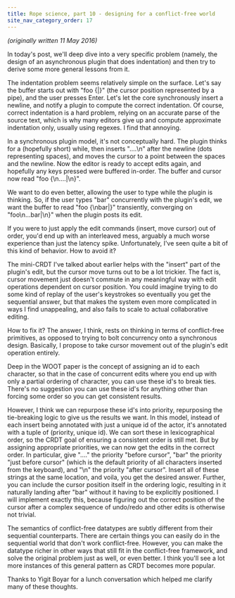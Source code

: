 ```yaml
---
title: Rope science, part 10 - designing for a conflict-free world
site_nav_category_order: 17
---
```


_(originally written 11 May 2016)_

In today's post, we'll deep dive into a very specific problem (namely, the design of an asynchronous plugin that does indentation) and then try to derive some more general lessons from it.

The indentation problem seems relatively simple on the surface. Let's say the buffer starts out with "foo {\|}" (the cursor position represented by a pipe), and the user presses Enter. Let's let the core synchronously insert a newline, and notify a plugin to compute the correct indentation. Of course, correct indentation is a hard problem, relying on an accurate parse of the source text, which is why many editors give up and compute approximate indentation only, usually using regexes. I find that annoying.

In a synchronous plugin model, it's not conceptually hard. The plugin thinks for a (hopefully short) while, then inserts "....\n" after the newline (dots representing spaces), and moves the cursor to a point between the spaces and the newline. Now the editor is ready to accept edits again, and hopefully any keys pressed were buffered in-order. The buffer and cursor now read "foo {\n....\|\n}".

We want to do even better, allowing the user to type while the plugin is thinking. So, if the user types "bar" concurrently with the plugin's edit, we want the buffer to read "foo {\nbar\|}" transiently, converging on "foo\n...bar\|\n}" when the plugin posts its edit.

If you were to just apply the edit commands (insert, move cursor) out of order, you'd end up with an interleaved mess, arguably a much worse experience than just the latency spike. Unfortunately, I've seen quite a bit of this kind of behavior. How to avoid it?

The mini-CRDT I've talked about earlier helps with the "insert" part of the plugin's edit, but the cursor move turns out to be a lot trickier. The fact is, cursor movement just doesn't commute in any meaningful way with edit operations dependent on cursor position. You could imagine trying to do some kind of replay of the user's keystrokes so eventually you get the sequential answer, but that makes the system even more complicated in ways I find unappealing, and also fails to scale to actual collaborative editing.

How to fix it? The answer, I think, rests on thinking in terms of conflict-free primitives, as opposed to trying to bolt concurrency onto a synchronous design. Basically, I propose to take cursor movement out of the plugin's edit operation entirely.

Deep in the WOOT paper is the concept of assigning an id to each character, so that in the case of concurrent edits where you end up with only a partial ordering of character, you can use these id's to break ties. There's no suggestion you can use these id's for anything other than forcing some order so you can get consistent results.

However, I think we can repurpose these id's into priority, repurposing the tie-breaking logic to give us the results we want. In this model, instead of each insert being annotated with just a unique id of the actor, it's annotated with a tuple of (priority, unique id). We can sort these in lexicographical order, so the CRDT goal of ensuring a consistent order is still met. But by assigning appropriate priorities, we can now get the edits in the correct order. In particular, give "...." the priority "before cursor", "bar" the priority "just before cursor" (which is the default priority of all characters inserted from the keyboard), and "\n" the priority "after cursor". Insert all of these strings at the same location, and voila, you get the desired answer. Further, you can include the cursor position itself in the ordering logic, resulting in it naturally landing after "bar" without it having to be explicitly positioned. I will implement exactly this, because figuring out the correct position of the cursor after a complex sequence of undo/redo and other edits is otherwise not trivial.

The semantics of conflict-free datatypes are subtly different from their sequential counterparts. There are certain things you can easily do in the sequential world that don't work conflict-free. However, you can make the datatype richer in other ways that still fit in the conflict-free framework, and solve the original problem just as well, or even better. I think you'll see a lot more instances of this general pattern as CRDT becomes more popular.

Thanks to Yigit Boyar for a lunch conversation which helped me clarify many of these thoughts.
